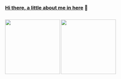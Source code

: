 ### [Hi there, a little about me in here](https://vrozsa.com) 👋
<h2></h2>

 <div>
  <a href="https://github.com/dendriel">
  <img height="180em" align="left" src="https://github-readme-stats.vercel.app/api/top-langs/?username=dendriel&langs_count=6&layout=compact&theme=noctis_minimus"/>
  <img height="180em" align="left" src="https://streak-stats.demolab.com/?user=martadrozsa&theme=noctis-minimus">
 </div>
